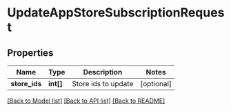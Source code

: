 # UpdateAppStoreSubscriptionRequest

## Properties
Name | Type | Description | Notes
------------ | ------------- | ------------- | -------------
**store_ids** | **int[]** | Store ids to update | [optional] 

[[Back to Model list]](../README.md#documentation-for-models) [[Back to API list]](../README.md#documentation-for-api-endpoints) [[Back to README]](../README.md)


